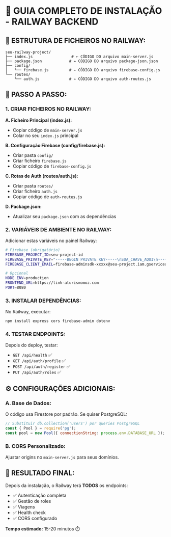 # 🚀 GUIA COMPLETO DE INSTALAÇÃO - RAILWAY BACKEND

## 📁 ESTRUTURA DE FICHEIROS NO RAILWAY:

```
seu-railway-project/
├── index.js                 # ← CÓDIGO DO arquivo main-server.js
├── package.json            # ← CÓDIGO DO arquivo package-json.json  
├── config/
│   └── firebase.js         # ← CÓDIGO DO arquivo firebase-config.js
└── routes/
    └── auth.js             # ← CÓDIGO DO arquivo auth-routes.js
```

## 🔧 PASSO A PASSO:

### 1. **CRIAR FICHEIROS NO RAILWAY:**

**A. Ficheiro Principal (index.js):**
- Copiar código de `main-server.js`
- Colar no seu `index.js` principal

**B. Configuração Firebase (config/firebase.js):**
- Criar pasta `config/`
- Criar ficheiro `firebase.js`
- Copiar código de `firebase-config.js`

**C. Rotas de Auth (routes/auth.js):**
- Criar pasta `routes/`
- Criar ficheiro `auth.js`  
- Copiar código de `auth-routes.js`

**D. Package.json:**
- Atualizar seu `package.json` com as dependências

### 2. **VARIÁVEIS DE AMBIENTE NO RAILWAY:**

Adicionar estas variáveis no painel Railway:

```bash
# Firebase (obrigatório)
FIREBASE_PROJECT_ID=seu-project-id
FIREBASE_PRIVATE_KEY="-----BEGIN PRIVATE KEY-----\nSUA_CHAVE_AQUI\n-----END PRIVATE KEY-----"
FIREBASE_CLIENT_EMAIL=firebase-adminsdk-xxxxx@seu-project.iam.gserviceaccount.com

# Opcional
NODE_ENV=production
FRONTEND_URL=https://link-aturismomoz.com
PORT=8080
```

### 3. **INSTALAR DEPENDÊNCIAS:**

No Railway, executar:
```bash
npm install express cors firebase-admin dotenv
```

### 4. **TESTAR ENDPOINTS:**

Depois do deploy, testar:
- `GET /api/health` ✅
- `GET /api/auth/profile` ✅  
- `POST /api/auth/register` ✅
- `PUT /api/auth/roles` ✅

## ⚙️ CONFIGURAÇÕES ADICIONAIS:

### A. **Base de Dados:**
O código usa Firestore por padrão. Se quiser PostgreSQL:

```javascript
// Substituir db.collection('users') por queries PostgreSQL
const { Pool } = require('pg');
const pool = new Pool({ connectionString: process.env.DATABASE_URL });
```

### B. **CORS Personalizado:**
Ajustar origins no `main-server.js` para seus domínios.

## 🎯 RESULTADO FINAL:

Depois da instalação, o Railway terá **TODOS** os endpoints:
- ✅ Autenticação completa
- ✅ Gestão de roles  
- ✅ Viagens
- ✅ Health check
- ✅ CORS configurado

**Tempo estimado:** 15-20 minutos ⏱️